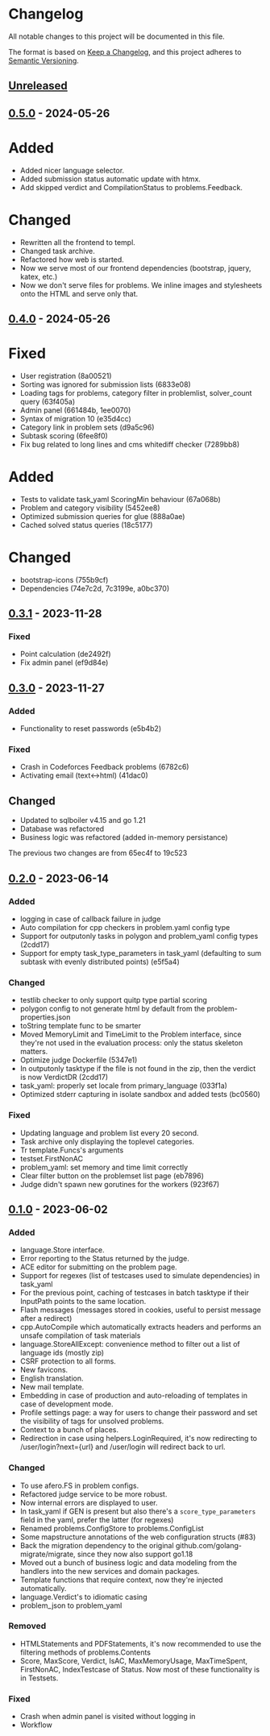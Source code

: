 # Changelog

All notable changes to this project will be documented in this file.

The format is based on [Keep a Changelog](https://keepachangelog.com/en/1.0.0/),
and this project adheres to [Semantic Versioning](https://semver.org/spec/v2.0.0.html).

## [Unreleased]

## [0.5.0] - 2024-05-26

# Added
 - Added nicer language selector.
 - Added submission status automatic update with htmx.
 - Add skipped verdict and CompilationStatus to problems.Feedback.
# Changed
 - Rewritten all the frontend to templ.
 - Changed task archive.
 - Refactored how web is started.
 - Now we serve most of our frontend dependencies (bootstrap, jquery, katex, etc.)
 - Now we don't serve files for problems. We inline images and stylesheets onto the HTML and serve only that.   

## [0.4.0] - 2024-05-26

# Fixed
- User registration (8a00521)
- Sorting was ignored for submission lists (6833e08)
- Loading tags for problems, category filter in problemlist, solver_count query (63f405a)
- Admin panel (661484b, 1ee0070)
- Syntax of migration 10 (e35d4cc)
- Category link in problem sets (d9a5c96)
- Subtask scoring (6fee8f0)
- Fix bug related to long lines and cms whitediff checker (7289bb8)

# Added
- Tests to validate task_yaml ScoringMin behaviour (67a068b)
- Problem and category visibility (5452ee8)
- Optimized submission queries for glue (888a0ae)
- Cached solved status queries (18c5177)

# Changed
- bootstrap-icons (755b9cf)
- Dependencies (74e7c2d, 7c3199e, a0bc370)

## [0.3.1] - 2023-11-28

### Fixed
- Point calculation (de2492f)
- Fix admin panel (ef9d84e)

## [0.3.0] - 2023-11-27

### Added
- Functionality to reset passwords (e5b4b2)

### Fixed
- Crash in Codeforces Feedback problems (6782c6)
- Activating email (text<->html) (41dac0)

## Changed
- Updated to sqlboiler v4.15 and go 1.21
- Database was refactored 
- Business logic was refactored (added in-memory persistance)

The previous two changes are from 65ec4f to 19c523

## [0.2.0] - 2023-06-14

### Added
- logging in case of callback failure in judge
- Auto compilation for cpp checkers in problem.yaml config type
- Support for outputonly tasks in polygon and problem_yaml config types (2cdd17)
- Support for empty task_type_parameters in task_yaml (defaulting to sum subtask with evenly distributed points) (e5f5a4)

### Changed
- testlib checker to only support quitp type partial scoring
- polygon config to not generate html by default from the problem-properties.json
- toString template func to be smarter
- Moved MemoryLimit and TimeLimit to the Problem interface, since they're not used in the evaluation process: only the status skeleton matters.
- Optimize judge Dockerfile (5347e1)
- In outputonly tasktype if the file is not found in the zip, then the verdict is now VerdictDR (2cdd17)
- task_yaml: properly set locale from primary_language (033f1a)
- Optimized stderr capturing in isolate sandbox and added tests (bc0560)

### Fixed
- Updating language and problem list every 20 second.
- Task archive only displaying the toplevel categories.
- Tr template.Funcs's arguments
- testset.FirstNonAC
- problem_yaml: set memory and time limit correctly
- Clear filter button on the problemset list page (eb7896)
- Judge didn't spawn new gorutines for the workers (923f67) 

## [0.1.0] - 2023-06-02

### Added

- language.Store interface.
- Error reporting to the Status returned by the judge.
- ACE editor for submitting on the problem page.
- Support for regexes (list of testcases used to simulate dependencies) in task_yaml
- For the previous point, caching of testcases in batch tasktype if their InputPath points to the same location.
- Flash messages (messages stored in cookies, useful to persist message after a redirect)
- cpp.AutoCompile which automatically extracts headers and performs an unsafe compilation of task materials
- language.StoreAllExcept: convenience method to filter out a list of language ids (mostly zip)
- CSRF protection to all forms.
- New favicons.
- English translation.
- New mail template.
- Embedding in case of production and auto-reloading of templates in case of development mode.
- Profile settings page: a way for users to change their password and set the visibility of tags for unsolved problems.
- Context to a bunch of places.
- Redirection in case using helpers.LoginRequired, it's now redirecting to /user/login?next={url} and /user/login will redirect back to url.

### Changed

- To use afero.FS in problem configs.
- Refactored judge service to be more robust.
- Now internal errors are displayed to user.
- In task_yaml if GEN is present but also there's a `score_type_parameters` field in the yaml, prefer the latter (for regexes)
- Renamed problems.ConfigStore to problems.ConfigList
- Some mapstructure annotations of the web configuration structs (#83)
- Back the migration dependency to the original github.com/golang-migrate/migrate, since they now also support go1.18
- Moved out a bunch of business logic and data modeling from the handlers into the new services and domain packages.
- Template functions that require context, now they're injected automatically.
- language.Verdict's to idiomatic casing
- problem_json to problem_yaml

### Removed

- HTMLStatements and PDFStatements, it's now recommended to use the filtering methods of problems.Contents
- Score, MaxScore, Verdict, IsAC, MaxMemoryUsage, MaxTimeSpent, FirstNonAC, IndexTestcase of Status. Now most of these functionality is in Testsets.

### Fixed

- Crash when admin panel is visited without logging in
- Workflow

[unreleased]: https://github.com/mraron/njudge/compare/v0.5.0...HEAD
[0.5.0]: https://github.com/mraron/njudge/releases/tag/v0.5.0
[0.4.0]: https://github.com/mraron/njudge/releases/tag/v0.4.0
[0.3.1]: https://github.com/mraron/njudge/releases/tag/v0.3.1
[0.3.0]: https://github.com/mraron/njudge/releases/tag/v0.3.0
[0.2.0]: https://github.com/mraron/njudge/releases/tag/v0.2.0
[0.1.0]: https://github.com/mraron/njudge/releases/tag/v0.1.0
